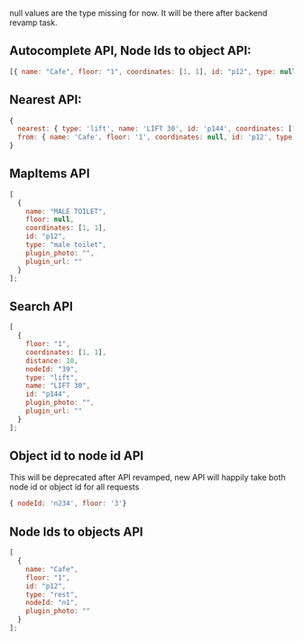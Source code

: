 null values are the type missing for now. It will be there after backend revamp task.

## Autocomplete API, Node Ids to object API:

```javascript
[{ name: "Cafe", floor: "1", coordinates: [1, 1], id: "p12", type: null }];
```

## Nearest API:

```javascript
{
  nearest: { type: 'lift', name: 'LIFT 30', id: 'p144', coordinates: [1, 1], floor: 4}
  from: { name: 'Cafe', floor: '1', coordinates: null, id: 'p12', type: null}
}
```

## MapItems API

```javascript
[
  {
    name: "MALE TOILET",
    floor: null,
    coordinates: [1, 1],
    id: "p12",
    type: "male toilet",
    plugin_photo: "",
    plugin_url: ""
  }
];
```

## Search API

```javascript
[
  {
    floor: "1",
    coordinates: [1, 1],
    distance: 10,
    nodeId: "39",
    type: "lift",
    name: "LIFT 30",
    id: "p144",
    plugin_photo: "",
    plugin_url: ""
  }
];
```

## Object id to node id API

This will be deprecated after API revamped, new API will happily take both node id or object id for all requests

```javascript
{ nodeId: 'n234', floor: '3'}
```

## Node Ids to objects API

```javascript
[
  {
    name: "Cafe",
    floor: "1",
    id: "p12",
    type: "rest",
    nodeId: "n1",
    plugin_photo: ""
  }
];
```
